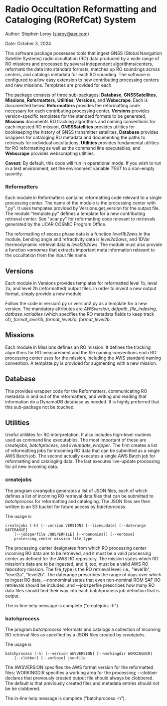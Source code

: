 # Radio Occultation Reformatting and Cataloging (RORefCat) System

Author: Stephen Leroy (sleroy@aer.com)

Date: October 3, 2024


This software package possesses tools that ingest GNSS (Global Navigation Satellite 
Systems) radio occultation (RO) data produced by a wide range of RO missions and 
processed by several independent algorithms/centers, reformats the data into 
standard formats, matches up RO soundings across centers, and catalogs metadata for 
each RO sounding. The software is configured to allow easy extension to new 
contributing processing centers and new missions. Templates are provided for each. 

The package consists of three sub-packages: **Database**, **GNSSSatellites**, 
**Missions**, **Reformatters**, **Utilities**, **Versions**, and **Webscrape**. 
Each is documented below. **Reformatters** provides the reformatting code necessary 
for each contributing processing center, **Versions** provides version-specific 
templates for the standard formats to be generated, **Missions** documents 
RO tracking algorithms and naming conventions for each ingested RO mission, 
**GNSSSatellites** provides utilities for bookkeeping the history of GNSS 
transmitter satellites, **Database** provides wrappers for cataloging RO 
metadata and documenting the paths to retrievals for individual occultations, 
**Utilities** provides fundamental utilities for RO reformatting as well as 
the command line executables, and **Webscrape** provides webscrapting 
utiltiies. 

**Caveat:**  By default, this code will run in operational mode. If you 
wish to run in a test environment, set the environment variable _TEST_ to 
a non-empty quantity. 

### Reformatters

Each module in Reformatters contains reformatting code relevant to a 
single processing center. The name of the module is the processing center
with ".py". It uses templates provided by Versions.get\_version for the output 
file. The module "template.py" defines a template for a new contributing 
retrieval center. See "ucar.py" for reformatting code relevant to retrievals 
generated by the UCAR COSMIC Program Office. 

The reformatting of excess phase data is a function _level1b2aws_ in 
the module, bending angle and refractivity data is _level2a2aws_, and 
1DVar thermodynamic retrieval data is _level2b2aws_. The module must also 
provide a function _varnames_ that extracts important meta information 
relevant to the occultation from the input file name. 

## Versions

Each module in Versions provides templates for reformatted level 1b, 
level 2a, and level 2b (reformatted) output files. In order to invent 
a new output format, simply provide a new module. 

Follow the code in version1.py or version2.py as a template for a new 
version. The mandatory attributes are _AWSversion_, _defpath_, 
_file_indexing_, _datbase\_variables_ (which specifies the RO 
metadata fields to keep track of), _format_level1b_, _format_level2a_, 
_format_level2b_. 

## Missions

Each module in Missions defines an RO mission. It defines the tracking 
algorithms for RO measurement and the file naming conventions each 
RO processing center uses for the mission, including the AWS standard 
naming convention. A template.py is provided for augmenting with a 
new mission. 

## Database

This provides wrapper code for the Reformatters, communicating RO 
metadata in and out of the reformatters, and writing and reading that 
information do a DynamoDB database as needed. It is highly preferred 
that this sub-package not be touched. 

## Utilities

Useful utililites for RO interpretation. It also includes high-level 
routines used as command line executables. The most important of these 
are _createjobs_, _batchprocess_, and _liveupdate\_wrapper_. The first 
creates a list of reformatting jobs for incoming RO data that can be 
submitted as a single AWS Batch job. The second actually executes a 
single AWS Batch job for reformatting and cataloging data. The last 
executes live-update processing for all new incoming data. 


### createjobs

The program _createjobs_ generates a list of JSON files, each of which 
defines a list of incoming RO retrieval data files that can be submitted 
to _batchprocess_ for reformatting and cataloging. The JSON files are then 
written to an S3 bucket for future access by _batchprocess_. 

The usage is 
```
createjobs [-h] [--version VERSION] [--liveupdate] [--daterange DATERANGE] 
    [--jobsperfile JOBSPERFILE] [--nonnominal] [--verbose] 
    processing_center mission file_type
```

The processing\_center designates from which RO processing center incoming 
RO data are to be retrieved, and it must be a valid processing center as 
defined for the AWS RO repository. The mission states which RO mission's data 
are to be ingested, and it, too, must be a valid AWS RO repository mission. 
The file\_type is the RO retrieval level; i.e., "level1b", "level2a", 
"level2b". The daterange prescribes the range of days over which to ingest 
RO data, --nonnominal states that even non-nominal ROM SAF RO retrievals 
should be included, and --jobsperfile prescribes how many RO data files 
should find their way into each batchprocess job definition that is output. 

The in-line help message is complete ("createjobs -h"). 

### batchprocess

The program _batchprocess_ reformats and catalogs a collection of incoming 
RO retrieval files as specified by a JSON files created by _createjobs_. 

The usage is 
```
batchprocess [-h] [--version AWSVERSION] [--workingdir WORKINGDIR] 
    [--clobber] [--verbose] jsonfile
```

The AWSVERSION specifies the AWS format version for the reformatted files; 
WORKINGDIR specifies a working area for the processing; --clobber declares 
that previously created output file should always be clobbered. The default 
is that previously created files and metadata entries should not be 
be clobbered. 

The in-line help message is complete ("batchprocess -h"). 

